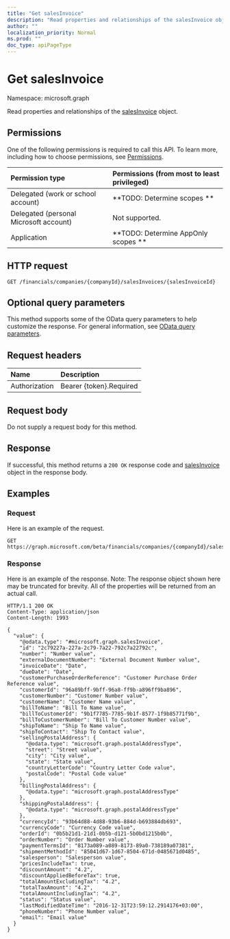 ```yaml
---
title: "Get salesInvoice"
description: "Read properties and relationships of the salesInvoice object."
author: ""
localization_priority: Normal
ms.prod: ""
doc_type: apiPageType
---
```


# Get salesInvoice

Namespace: microsoft.graph

Read properties and relationships of the [salesInvoice](../resources/salesinvoice.md) object.

## Permissions
One of the following permissions is required to call this API. To learn more, including how to choose permissions, see [Permissions](/concepts/permissions-reference.md).

|Permission type|Permissions (from most to least privileged)|
|:---|:---|
|Delegated (work or school account)|**TODO: Determine scopes **|
|Delegated (personal Microsoft account)|Not supported.|
|Application|**TODO: Determine AppOnly scopes **|

## HTTP request
<!-- {
  "blockType": "ignored"
}
-->
``` http
GET /financials/companies/{companyId}/salesInvoices/{salesInvoiceId}
```

## Optional query parameters
This method supports some of the OData query parameters to help customize the response. For general information, see [OData query parameters](/graph/query-parameters).

## Request headers
|Name|Description|
|:---|:---|
|Authorization|Bearer {token}.Required|

## Request body
Do not supply a request body for this method.

## Response
If successful, this method returns a `200 OK` response code and [salesInvoice](../resources/salesinvoice.md) object in the response body.

## Examples

### Request
Here is an example of the request.
<!-- {
  "blockType": "request",
  "name": "get_salesinvoice"
}
-->
``` http
GET https://graph.microsoft.com/beta/financials/companies/{companyId}/salesInvoices/{salesInvoiceId}
```

### Response
Here is an example of the response. Note: The response object shown here may be truncated for brevity. All of the properties will be returned from an actual call.
<!-- {
  "blockType": "response",
  "truncated": true,
  "@odata.type": "microsoft.graph.salesInvoice"
}
-->
``` http
HTTP/1.1 200 OK
Content-Type: application/json
Content-Length: 1993

{
  "value": {
    "@odata.type": "#microsoft.graph.salesInvoice",
    "id": "2c79227a-227a-2c79-7a22-792c7a22792c",
    "number": "Number value",
    "externalDocumentNumber": "External Document Number value",
    "invoiceDate": "Date",
    "dueDate": "Date",
    "customerPurchaseOrderReference": "Customer Purchase Order Reference value",
    "customerId": "96a89bff-9bff-96a8-ff9b-a896ff9ba896",
    "customerNumber": "Customer Number value",
    "customerName": "Customer Name value",
    "billToName": "Bill To Name value",
    "billToCustomerId": "9b1f7785-7785-9b1f-8577-1f9b85771f9b",
    "billToCustomerNumber": "Bill To Customer Number value",
    "shipToName": "Ship To Name value",
    "shipToContact": "Ship To Contact value",
    "sellingPostalAddress": {
      "@odata.type": "microsoft.graph.postalAddressType",
      "street": "Street value",
      "city": "City value",
      "state": "State value",
      "countryLetterCode": "Country Letter Code value",
      "postalCode": "Postal Code value"
    },
    "billingPostalAddress": {
      "@odata.type": "microsoft.graph.postalAddressType"
    },
    "shippingPostalAddress": {
      "@odata.type": "microsoft.graph.postalAddressType"
    },
    "currencyId": "93b64d88-4d88-93b6-884d-b693884db693",
    "currencyCode": "Currency Code value",
    "orderId": "0b5b21d1-21d1-0b5b-d121-5b0bd1215b0b",
    "orderNumber": "Order Number value",
    "paymentTermsId": "8173a089-a089-8173-89a0-738189a07381",
    "shipmentMethodId": "85041d67-1d67-8504-671d-0485671d0485",
    "salesperson": "Salesperson value",
    "pricesIncludeTax": true,
    "discountAmount": "4.2",
    "discountAppliedBeforeTax": true,
    "totalAmountExcludingTax": "4.2",
    "totalTaxAmount": "4.2",
    "totalAmountIncludingTax": "4.2",
    "status": "Status value",
    "lastModifiedDateTime": "2016-12-31T23:59:12.2914176+03:00",
    "phoneNumber": "Phone Number value",
    "email": "Email value"
  }
}
```

